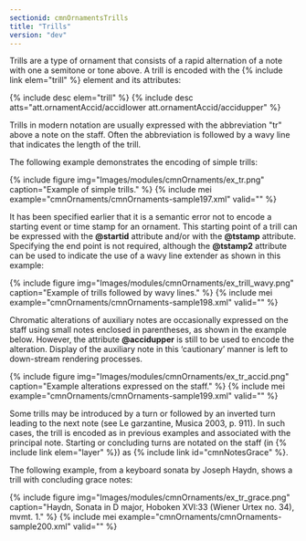 ```yaml
---
sectionid: cmnOrnamentsTrills
title: "Trills"
version: "dev"
---
```


Trills are a type of ornament that consists of a rapid alternation of a note with one a semitone or tone above. A trill is encoded with the {% include link elem="trill" %} element and its attributes:

  
{% include desc elem="trill" %} 
{% include desc atts="att.ornamentAccid/accidlower att.ornamentAccid/accidupper" %} 
 

Trills in modern notation are usually expressed with the abbreviation "tr" above a note on the staff. Often the abbreviation is followed by a wavy line that indicates the length of the trill.

The following example demonstrates the encoding of simple trills:

{% include figure img="Images/modules/cmnOrnaments/ex_tr.png" caption="Example of simple trills." %}
{% include mei example="cmnOrnaments/cmnOrnaments-sample197.xml" valid="" %}
    
It has been specified earlier that it is a semantic error not to encode a starting event or time stamp for an ornament. This starting point of a trill can be expressed with the **@startid** attribute and/or with the **@tstamp** attribute. Specifying the end point is not required, although the **@tstamp2** attribute can be used to indicate the use of a wavy line extender as shown in this example:

{% include figure img="Images/modules/cmnOrnaments/ex_trill_wavy.png" caption="Example of trills followed by wavy lines." %}
{% include mei example="cmnOrnaments/cmnOrnaments-sample198.xml" valid="" %}
    
Chromatic alterations of auxiliary notes are occasionally expressed on the staff using small notes enclosed in parentheses, as shown in the example below. However, the attribute **@accidupper** is still to be used to encode the alteration. Display of the auxiliary note in this ‘cautionary’ manner is left to down-stream rendering processes.

{% include figure img="Images/modules/cmnOrnaments/ex_tr_accid.png" caption="Example alterations expressed on the staff." %}
{% include mei example="cmnOrnaments/cmnOrnaments-sample199.xml" valid="" %}
    
Some trills may be introduced by a turn or followed by an inverted turn leading to the next note (see Le garzantine, Musica 2003, p. 911). In such cases, the trill is encoded as in previous examples and associated with the principal note. Starting or concluding turns are notated on the staff (in {% include link elem="layer" %}) as {% include link id="cmnNotesGrace" %}.

The following example, from a keyboard sonata by Joseph Haydn, shows a trill with concluding grace notes:

{% include figure img="Images/modules/cmnOrnaments/ex_tr_grace.png" caption="Haydn, Sonata in D major, Hoboken XVI:33 (Wiener Urtex no. 34), mvmt. 1." %}
{% include mei example="cmnOrnaments/cmnOrnaments-sample200.xml" valid="" %}
    